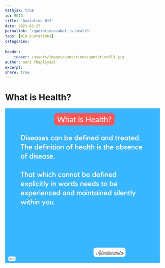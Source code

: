```yaml
---
mathjax: true
id: 9013
title: 'Quotation 013'
date: 2021-08-27
permalink: '/quotations/what-is-health'
tags: [WIA Quotations] 
categories: 

header:
    teaser: /assets/images/quotations/quotation013.jpg
author: Hari Thapliyaal 
excerpt:
share: true 
---
```


# What is Health?

![What is Health?](/assets/images/quotations/quotation013.jpg)
